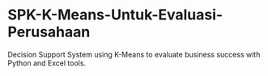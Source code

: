 # SPK-K-Means-Untuk-Evaluasi-Perusahaan
Decision Support System using K-Means to evaluate business success with Python and Excel tools.
